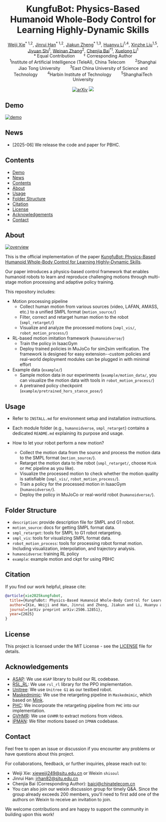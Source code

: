 
<br>
<p align="center">
<h1 align="center"><strong>KungfuBot: Physics-Based Humanoid Whole-Body Control for Learning Highly-Dynamic Skills</strong></h1>
  <p align="center">
    <a href="https://shi-soul.github.io/" target="_blank">Weiji Xie</a><sup>* 1,2</sup>,
    <a href="https://scholar.google.com/citations?hl=zh-CN&user=mJ7tn3MAAAAJ" target="_blank">Jinrui Han</a><sup>* 1,2</sup>,
    <a href="#" target="_blank">Jiakun Zheng</a><sup>* 1,3</sup>,
    <a href="https://scholar.google.com/citations?user=XhAo4J0AAAAJ&hl=zh-CN" target="_blank">Huanyu Li</a><sup>1,4</sup>,
    <a href="https://xinzheliu.github.io/" target="_blank">Xinzhe Liu</a><sup>1,5</sup>,
    <a href="https://scholar.google.com/citations?user=aVte5j4AAAAJ" target="_blank">Jiyuan Shi</a><sup>1</sup>,
    <a href="https://wnzhang.net" target="_blank">Weinan Zhang</a><sup>2</sup>,
    <a href="https://baichenjia.github.io/" target="_blank">Chenjia Bai</a><sup>&dagger;1</sup>,
    <a href="https://scholar.google.com.hk/citations?user=ahUibskAAAAJ" target="_blank">Xuelong Li</a><sup>1</sup>
    <br>
    * Equal Contribution  &dagger; Corresponding Author
    <br>
    <sup>1</sup>Institute of Artificial Intelligence (TeleAI), China Telecom  
    <sup>2</sup>Shanghai Jiao Tong University  
    <sup>3</sup>East China University of Science and Technology  
    <sup>4</sup>Harbin Institute of Technology  
    <sup>5</sup>ShanghaiTech University
  </p>
</p>

<div id="top" align="center">

[![arXiv](https://img.shields.io/badge/arXiv-2506.12851-orange)](https://arxiv.org/abs/2506.12851)
[![](https://img.shields.io/badge/Project-%F0%9F%9A%80-pink)](https://kungfu-bot.github.io/)

</div>

## Demo

[![demo](demo.jpg "demo")]()


## News
- \[2025-06\] We release the code and paper for PBHC.

## Contents

- [Demo](#demo)
- [News](#news)
- [Contents](#contents)
- [About](#about)
- [Usage](#usage)
- [Folder Structure](#folder-structure)
- [Citation](#citation)
- [License](#license)
- [Acknowledgements](#acknowledgements)
- [Contact](#contact)

## About



[![overview](overview.jpg "overview")]()


This is the official implementation of the paper [KungfuBot: Physics-Based Humanoid Whole-Body Control for Learning Highly-Dynamic Skills](https://kungfu-bot.github.io/).


Our paper introduces a physics-based control framework that enables humanoid robots to learn and reproduce challenging motions through multi-stage motion processing and adaptive policy training.

This repository includes:
- Motion processing pipeline
  - Collect human motion from various sources (video, LAFAN, AMASS, etc.) to a unified SMPL format (`motion_source/`)
  - Filter, correct and retarget human motion to the robot (`smpl_retarget/`)
  - Visualize and analyze the processed motions (`smpl_vis/`, `robot_motion_process/`)
- RL-based motion imitation framework (`humanoidverse/`)
  - Train the policy in IsaacGym
  - Deploy trained policies in MuJoCo for sim2sim verification. The framework is designed for easy extension--custom policies and real-world deployment modules can be plugged in with minimal effort
- Example data (`example/`)
  - Sample motion data in our experiments (`example/motion_data/`, you can visualize the motion data with tools in `robot_motion_process/`)
  - A pretrained policy checkpoint (`example/pretrained_hors_stance_pose/`)



## Usage

- Refer to `INSTALL.md` for environment setup and installation instructions.

- Each module folder (e.g., `humanoidverse`, `smpl_retarget`) contains a dedicated `README.md` explaining its purpose and usage.

- How to let your robot perform a new motion?
  - Collect the motion data from the source and process the motion data to the SMPL format (`motion_source/`).
  - Retarget the motion data to the robot (`smpl_retarget/`, choose `Mink` or `PHC` pipeline as you like).
  - Visualize the processed motion to check whether the motion quality is satisfiable (`smpl_vis/`, `robot_motion_process/`).
  - Train a policy for the processed motion in IsaacGym (`humanoidverse/`).
  - Deploy the policy in MuJoCo or real-world robot (`humanoidverse/`).

## Folder Structure

- `description`: provide description file for SMPL and G1 robot.
- `motion_source`: docs for getting SMPL format data.
- `smpl_retarget`: tools for SMPL to G1 robot retargeting.
- `smpl_vis`: tools for visualizing SMPL format data.
- `robot_motion_process`: tools for processing robot format motion. Including visualization, interpolation, and trajectory analysis.
- `humanoidverse`: training RL policy
- `example`: example motion and ckpt for using PBHC


## Citation

If you find our work helpful, please cite:

```bibtex
@article{xie2025kungfubot,
  title={KungfuBot: Physics-Based Humanoid Whole-Body Control for Learning Highly-Dynamic Skills},
  author={Xie, Weiji and Han, Jinrui and Zheng, Jiakun and Li, Huanyu and Liu, Xinzhe and Shi, Jiyuan and Zhang, Weinan and Bai, Chenjia and Li, Xuelong},
  journal={arXiv preprint arXiv:2506.12851},
  year={2025}
}
```


## License

This project is licensed under the MIT License - see the [LICENSE](LICENSE) file for details.

## Acknowledgements

- [ASAP](https://github.com/LeCAR-Lab/ASAP): We use `ASAP` library to build our RL codebase.
- [RSL_RL](https://github.com/leggedrobotics/rsl_rl): We use `rsl_rl` library for the PPO implementation.
- [Unitree](https://www.unitree.com/): We use `Unitree G1` as our testbed robot.
- [Maskedmimic](https://github.com/NVlabs/ProtoMotions): We use the retargeting pipeline in `Maskedmimic`, which based on [Mink](https://github.com/kevinzakka/mink).
- [PHC](https://github.com/ZhengyiLuo/PHC): We incorporate the retargeting pipeline from `PHC` into our implementation.
- [GVHMR](https://github.com/zju3dv/GVHMR): We use `GVHMR` to extract motions from videos.
- [IPMAN](https://github.com/sha2nkt/ipman-r): We filter motions based on `IPMAN` codebase.
## Contact

Feel free to open an issue or discussion if you encounter any problems or have questions about this project.

For collaborations, feedback, or further inquiries, please reach out to:

- Weiji Xie: [xieweiji249@sjtu.edu.cn](mailto:xieweiji249@sjtu.edu.cn) or Weixin `shisoul`
- Jinrui Han: [jrhan82@sjtu.edu.cn](mailto:jrhan82@sjtu.edu.cn)
- Chenjia Bai (Corresponding Author): [baicj@chinatelecom.cn](mailto:baicj@chinatelecom.cn)
- You can also join our weixin discussion group for timely Q&A. Since the group already exceeds 200 members, you'll need to first add one of the authors on Weixin to receive an invitation to join.


We welcome contributions and are happy to support the community in building upon this work!
